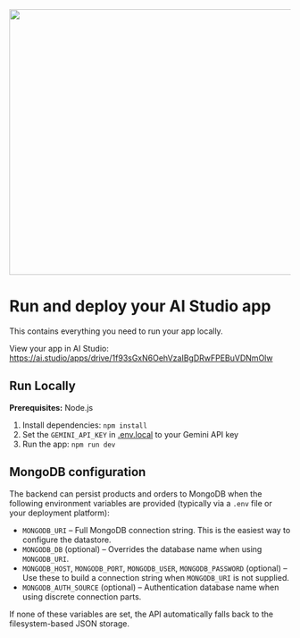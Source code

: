 <div align="center">
<img width="1200" height="475" alt="GHBanner" src="https://github.com/user-attachments/assets/0aa67016-6eaf-458a-adb2-6e31a0763ed6" />
</div>

# Run and deploy your AI Studio app

This contains everything you need to run your app locally.

View your app in AI Studio: https://ai.studio/apps/drive/1f93sGxN6OehVzaIBgDRwFPEBuVDNmOlw

## Run Locally

**Prerequisites:**  Node.js


1. Install dependencies:
   `npm install`
2. Set the `GEMINI_API_KEY` in [.env.local](.env.local) to your Gemini API key
3. Run the app:
   `npm run dev`

## MongoDB configuration

The backend can persist products and orders to MongoDB when the following environment variables are provided (typically via a `.env` file or your deployment platform):

- `MONGODB_URI` – Full MongoDB connection string. This is the easiest way to configure the datastore.
- `MONGODB_DB` (optional) – Overrides the database name when using `MONGODB_URI`.
- `MONGODB_HOST`, `MONGODB_PORT`, `MONGODB_USER`, `MONGODB_PASSWORD` (optional) – Use these to build a connection string when `MONGODB_URI` is not supplied.
- `MONGODB_AUTH_SOURCE` (optional) – Authentication database name when using discrete connection parts.

If none of these variables are set, the API automatically falls back to the filesystem-based JSON storage.
